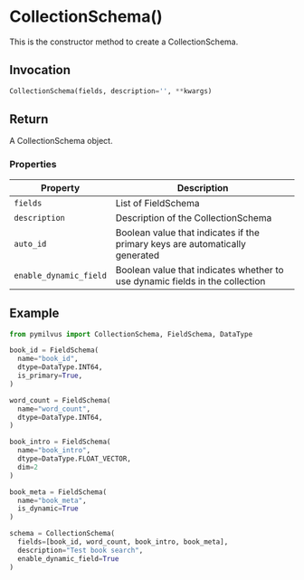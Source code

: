 # CollectionSchema()

This is the constructor method to create a CollectionSchema.

## Invocation

```python
CollectionSchema(fields, description='', **kwargs)
```

## Return

A CollectionSchema object.

### Properties

| Property               | Description                                                                  |
|------------------------|------------------------------------------------------------------------------|
| `fields`               | List of FieldSchema                                                          |
| `description`          | Description of the CollectionSchema                                          |
| `auto_id`              | Boolean value that indicates if the primary keys are automatically generated |
| `enable_dynamic_field` | Boolean value that indicates whether to use dynamic fields in the collection |

## Example

```python
from pymilvus import CollectionSchema, FieldSchema, DataType

book_id = FieldSchema(
  name="book_id", 
  dtype=DataType.INT64, 
  is_primary=True, 
)

word_count = FieldSchema(
  name="word_count", 
  dtype=DataType.INT64,  
)

book_intro = FieldSchema(
  name="book_intro", 
  dtype=DataType.FLOAT_VECTOR, 
  dim=2
)

book_meta = FieldSchema(
  name="book_meta",
  is_dynamic=True
)

schema = CollectionSchema(
  fields=[book_id, word_count, book_intro, book_meta], 
  description="Test book search",
  enable_dynamic_field=True
)
```